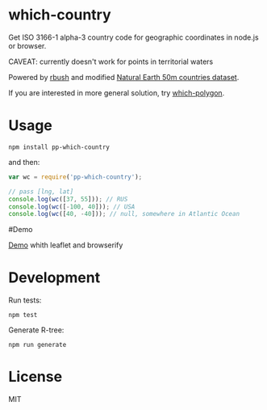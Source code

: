 # which-country

Get ISO 3166-1 alpha-3 country code for geographic coordinates
in node.js or browser.

CAVEAT: currently doesn't work for points in territorial waters

Powered by [rbush](https://github.com/mourner/rbush) and modified
[Natural Earth 50m countries dataset](http://www.naturalearthdata.com/downloads/50m-cultural-vectors/50m-admin-0-countries-2/).

If you are interested in more general solution, try [which-polygon](https://github.com/mapbox/which-polygon).

# Usage

```
npm install pp-which-country
```

and then:

```javascript
var wc = require('pp-which-country');

// pass [lng, lat]
console.log(wc([37, 55])); // RUS
console.log(wc([-100, 40])); // USA
console.log(wc([40, -40])); // null, somewhere in Atlantic Ocean
```

#Demo

[Demo](http://vkurchatkin.github.io/which-country/) whith leaflet and browserify

# Development

Run tests:

```
npm test
```

Generate R-tree:

```
npm run generate
```


# License

MIT
